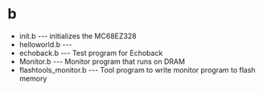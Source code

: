 # b
- init.b --- initializes the MC68EZ328
- helloworld.b --- 
- echoback.b --- Test program for Echoback
- Monitor.b --- Monitor program that runs on DRAM
- flashtools_monitor.b --- Tool program to write monitor program to flash memory